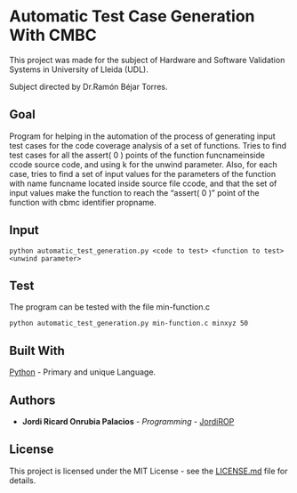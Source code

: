 # Automatic Test Case Generation With CMBC
This project was made for the subject of Hardware and Software Validation Systems in University of Lleida (UDL).

Subject directed by Dr.Ramón Béjar Torres.

## Goal
Program for helping in the automation of the process of generating input test cases for the code coverage analysis of a set of functions. Tries to find test cases for all the assert( 0 ) points of the function funcnameinside ccode source code, and using k for the unwind parameter. Also, for each case, tries to find a set of input values for the parameters of the function with name funcname located inside source file ccode, and that the set of input values make the function to reach the “assert( 0 )” point of the function with cbmc identifier propname.

## Input
```
python automatic_test_generation.py <code to test> <function to test> <unwind parameter>
```

## Test
The program can be tested with the file min-function.c
```
python automatic_test_generation.py min-function.c minxyz 50
```

## Built With
[Python](https://www.python.org/) - Primary and unique Language.


## Authors
* **Jordi Ricard Onrubia Palacios** - *Programming* - [JordiROP](https://github.com/JordiROP)

## License
This project is licensed under the MIT License - see the [LICENSE.md](LICENSE.md) file for details.
